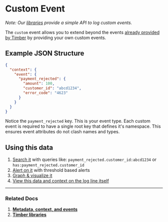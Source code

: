 # Custom Event

*Note: Our [libraries](/languages) provide a simple API to log custom events.*

The `custom` event allows you to extend beyond the events [already provided by Timber](/concepts/log-event-json-schema/events) by providing your own custom events.


## Example JSON Structure

```json
{
  "context": {
    "event": {
      "payment_rejected": {
        "amount": 100,
        "customer_id": "abcd1234",
        "error_code": "4623"
      }
    }
  }
}
```

Notice the `payment_rejected` key. This is your event type. Each custom event is required to have a single root key that defines it's namespace. This ensures event attributes do not clash names and types.

## Using this data

1. [Search it](/app/console/searching) with queries like: `payment_rejected.customer_id:abcd1234` or `has:payment_rejected.customer_id`
2. [Alert on it](/app/console/alerts) with threshold based alerts
3. [Graph & visualize it](/app/console/graphing)
4. [View this data and context on the log line itself](/app/console/view-a-logs-metadata-context)

---

### Related Docs

1. [**Metadata, context, and events**](/concepts/metadata-context-and-events)
2. [**Timber libraries**](/languages)
